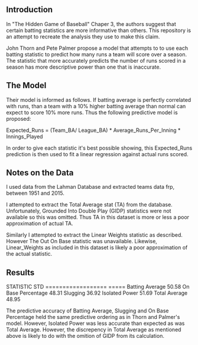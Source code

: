 ## Introduction

In "The Hidden Game of Baseball" Chaper 3, the authors suggest that certain batting statistics are more informative than others. This repository is an attempt to recreate the analysis they use to make this claim.

John Thorn and Pete Palmer propose a model that attempts to to use each batting statistic to predict how many runs a team will score over a season. The  statistic that more accurately predicts the number of runs scored in a season has more descriptive power than one that is inaccurate.

## The Model

Their model is informed as follows. If batting average is perfectly correlated with runs, than a team with a 10% higher batting average than normal can expect to score 10% more runs. Thus the following predictive model is proposed:

Expected_Runs = (Team_BA/ League_BA) * Average_Runs_Per_Inning * Innings_Played

In order to give each statistic it's best possible showing, this Expected_Runs prediction is then used to fit a linear regression against actual runs scored.

## Notes on the Data

I used data from the Lahman Database and extracted teams data frp, between 1951 and 2015.

I attempted to extract the Total Average stat (TA) from the database. Unfortunately, Grounded Into Double Play (GIDP) statistics were not available so this was omitted. Thus TA in this dataset is more or less a poor approximation of actual TA.

Similarly I attempted to extract the Linear Weights statistic as described. However The Out On Base statistic was unavailable. Likewise, Linear_Weights as included in this dataset is likely a poor approximation of the actual statistic.

## Results

STATISTIC            STD
==================   =====
Batting Average      50.58
On Base Percentage   48.31
Slugging             36.92
Isolated Power       51.69
Total Average        48.95

The predictive accuracy of Batting Average, Slugging and On Base Percentage held the same predictive ordering as in Thorn and Palmer's model. However, Isolated Power was less accurate than expected as was Total Average. However, the discrepency in Total Average as mentioned above is likely to do with the omition of GIDP from its calculation. 